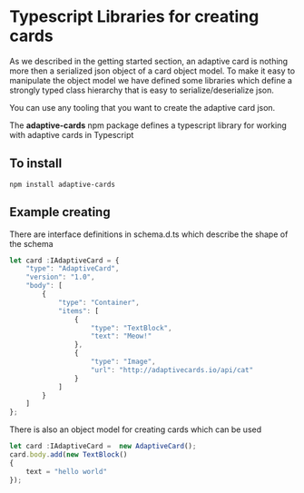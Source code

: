 # Typescript Libraries for creating cards
As we described in the getting started section, an adaptive card is nothing more then a serialized json object of 
a card object model.  To make it easy to manipulate the object model we have defined some libraries which 
define a strongly typed class hierarchy that is easy to serialize/deserialize json.

You can use any tooling that you want to create the adaptive card json.

The **adaptive-cards** npm package defines a typescript library  for working with adaptive cards in Typescript

## To install
```
npm install adaptive-cards
```

## Example creating 
There are interface definitions in schema.d.ts which describe the shape of the schema

```typescript
let card :IAdaptiveCard = {
    "type": "AdaptiveCard",
    "version": "1.0",
    "body": [
        {
            "type": "Container",
            "items": [
                {
                    "type": "TextBlock",
                    "text": "Meow!"
                },
                {
                    "type": "Image",
                    "url": "http://adaptivecards.io/api/cat"
                }
            ]
        }
    ]
};
```

There is also an object model for creating cards which can be used

```typescript
let card :IAdaptiveCard =  new AdaptiveCard();
card.body.add(new TextBlock() 
{
    text = "hello world"
});

```

